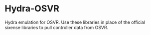 # Hydra-OSVR

Hydra emulation for OSVR. Use these libraries in place of the official sixense libraries to pull controller data from OSVR.
